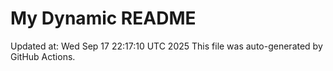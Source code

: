# My Dynamic README
Updated at: Wed Sep 17 22:17:10 UTC 2025
This file was auto-generated by GitHub Actions.
